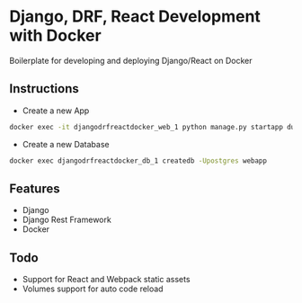 # Django, DRF, React Development with Docker

Boilerplate for developing and deploying Django/React on Docker

## Instructions

- Create a new App
```sh
docker exec -it djangodrfreactdocker_web_1 python manage.py startapp dummy2
```

- Create a new Database
```sh
docker exec djangodrfreactdocker_db_1 createdb -Upostgres webapp
```

## Features
- Django
- Django Rest Framework
- Docker

## Todo
- Support for React and Webpack static assets
- Volumes support for auto code reload
